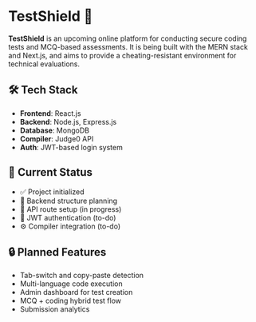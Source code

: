 # TestShield 🚧

**TestShield** is an upcoming online platform for conducting secure coding tests and MCQ-based assessments. It is being built with the MERN stack and Next.js, and aims to provide a cheating-resistant environment for technical evaluations.

## 🛠️ Tech Stack

- **Frontend**: React.js
- **Backend**: Node.js, Express.js
- **Database**: MongoDB
- **Compiler**: Judge0 API
- **Auth**: JWT-based login system

## 🚧 Current Status

- ✅ Project initialized
- 🧠 Backend structure planning
- 📁 API route setup (in progress)
- 🔐 JWT authentication (to-do)
- ⚙️ Compiler integration (to-do)

## 🔒 Planned Features

- Tab-switch and copy-paste detection
- Multi-language code execution
- Admin dashboard for test creation
- MCQ + coding hybrid test flow
- Submission analytics



